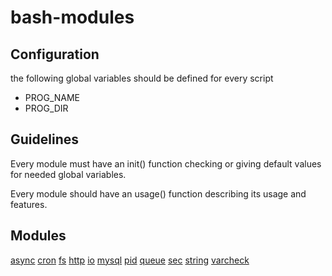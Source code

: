 # bash-modules

## Configuration

the following global variables should be defined for every script

* PROG_NAME
* PROG_DIR

## Guidelines

Every module must have an init() function checking or giving default values for needed global variables.

Every module should have an usage() function describing its usage and features.

## Modules

[async](./modules/async) [cron](./modules/cron) [fs](./modules/fs) [http](./modules/http) [io](./modules/io) [mysql](./modules/mysql) [pid](./modules/pid) [queue](./modules/queue) [sec](./modules/sec) [string](./modules/string) [varcheck](./modules/varcheck)